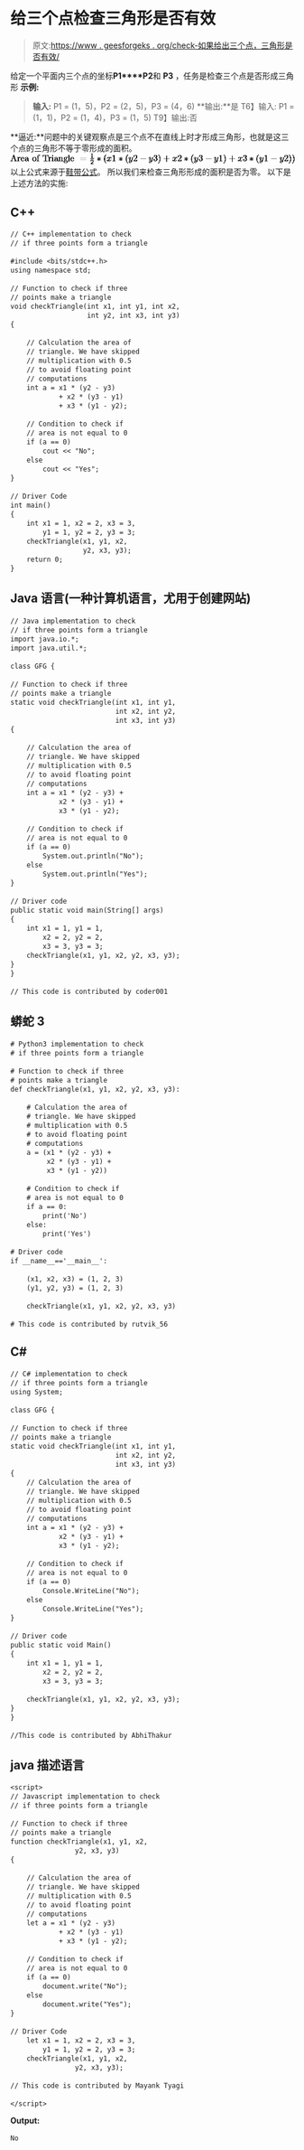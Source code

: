 # 给三个点检查三角形是否有效

> 原文:[https://www . geesforgeks . org/check-如果给出三个点，三角形是否有效/](https://www.geeksforgeeks.org/check-whether-triangle-is-valid-or-not-if-three-points-are-given/)

给定一个平面内三个点的坐标**P1****P2**和 **P3** ，任务是检查三个点是否形成三角形
**示例:**

> **输入:** P1 = (1，5)，P2 = (2，5)，P3 = (4，6)
> **输出:**是
> T6】输入: P1 = (1，1)，P2 = (1，4)，P3 = (1，5)
> T9】输出:否

**逼近:**问题中的关键观察点是三个点不在直线上时才形成三角形，也就是这三个点的三角形不等于零形成的面积。
![\text{Area of Triangle }= \frac{1}{2}*(x1 * (y2 - y3) + x2 * (y3 - y1) + x3 * (y1 - y2))   ](img/346b4cdc845c73d06f019a049379a591.png "Rendered by QuickLaTeX.com")
以上公式来源于[鞋带公式](https://www.geeksforgeeks.org/area-of-a-polygon-with-given-n-ordered-vertices/)。
所以我们来检查三角形形成的面积是否为零。
以下是上述方法的实施:

## C++

```
// C++ implementation to check
// if three points form a triangle

#include <bits/stdc++.h>
using namespace std;

// Function to check if three
// points make a triangle
void checkTriangle(int x1, int y1, int x2,
                   int y2, int x3, int y3)
{

    // Calculation the area of
    // triangle. We have skipped
    // multiplication with 0.5
    // to avoid floating point
    // computations
    int a = x1 * (y2 - y3)
            + x2 * (y3 - y1)
            + x3 * (y1 - y2);

    // Condition to check if
    // area is not equal to 0
    if (a == 0)
        cout << "No";
    else
        cout << "Yes";
}

// Driver Code
int main()
{
    int x1 = 1, x2 = 2, x3 = 3,
        y1 = 1, y2 = 2, y3 = 3;
    checkTriangle(x1, y1, x2,
                  y2, x3, y3);
    return 0;
}
```

## Java 语言(一种计算机语言，尤用于创建网站)

```
// Java implementation to check
// if three points form a triangle
import java.io.*;
import java.util.*;

class GFG {

// Function to check if three
// points make a triangle
static void checkTriangle(int x1, int y1,
                          int x2, int y2,
                          int x3, int y3)
{

    // Calculation the area of
    // triangle. We have skipped
    // multiplication with 0.5
    // to avoid floating point
    // computations
    int a = x1 * (y2 - y3) +
            x2 * (y3 - y1) +
            x3 * (y1 - y2);

    // Condition to check if
    // area is not equal to 0
    if (a == 0)
        System.out.println("No");
    else
        System.out.println("Yes");
}

// Driver code
public static void main(String[] args)
{
    int x1 = 1, y1 = 1,
        x2 = 2, y2 = 2,
        x3 = 3, y3 = 3;
    checkTriangle(x1, y1, x2, y2, x3, y3);
}
}

// This code is contributed by coder001
```

## 蟒蛇 3

```
# Python3 implementation to check
# if three points form a triangle

# Function to check if three
# points make a triangle
def checkTriangle(x1, y1, x2, y2, x3, y3):

    # Calculation the area of
    # triangle. We have skipped
    # multiplication with 0.5
    # to avoid floating point
    # computations
    a = (x1 * (y2 - y3) +
         x2 * (y3 - y1) +
         x3 * (y1 - y2))

    # Condition to check if
    # area is not equal to 0
    if a == 0:
        print('No')
    else:
        print('Yes')

# Driver code
if __name__=='__main__':

    (x1, x2, x3) = (1, 2, 3)
    (y1, y2, y3) = (1, 2, 3)

    checkTriangle(x1, y1, x2, y2, x3, y3)

# This code is contributed by rutvik_56
```

## C#

```
// C# implementation to check
// if three points form a triangle
using System;

class GFG {

// Function to check if three
// points make a triangle
static void checkTriangle(int x1, int y1,
                          int x2, int y2,
                          int x3, int y3)
{
    // Calculation the area of
    // triangle. We have skipped
    // multiplication with 0.5
    // to avoid floating point
    // computations
    int a = x1 * (y2 - y3) +
            x2 * (y3 - y1) +
            x3 * (y1 - y2);

    // Condition to check if
    // area is not equal to 0
    if (a == 0)
        Console.WriteLine("No");
    else
        Console.WriteLine("Yes");
}

// Driver code
public static void Main()
{
    int x1 = 1, y1 = 1,
        x2 = 2, y2 = 2,
        x3 = 3, y3 = 3;

    checkTriangle(x1, y1, x2, y2, x3, y3);
}
}

//This code is contributed by AbhiThakur
```

## java 描述语言

```
<script>
// Javascript implementation to check
// if three points form a triangle

// Function to check if three
// points make a triangle
function checkTriangle(x1, y1, x2,
                y2, x3, y3)
{

    // Calculation the area of
    // triangle. We have skipped
    // multiplication with 0.5
    // to avoid floating point
    // computations
    let a = x1 * (y2 - y3)
            + x2 * (y3 - y1)
            + x3 * (y1 - y2);

    // Condition to check if
    // area is not equal to 0
    if (a == 0)
        document.write("No");
    else
        document.write("Yes");
}

// Driver Code
    let x1 = 1, x2 = 2, x3 = 3,
        y1 = 1, y2 = 2, y3 = 3;
    checkTriangle(x1, y1, x2,
                y2, x3, y3);

// This code is contributed by Mayank Tyagi

</script>
```

**Output:** 

```
No
```